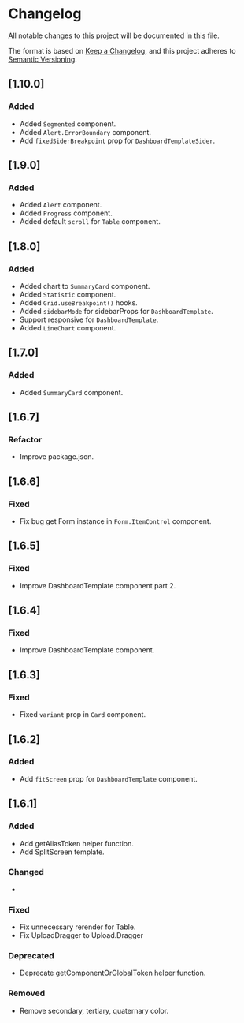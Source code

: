 # Changelog

All notable changes to this project will be documented in this file.

The format is based on [Keep a Changelog](https://keepachangelog.com/en/1.1.0/),
and this project adheres to [Semantic Versioning](https://semver.org/spec/v2.0.0.html).

## [1.10.0]

### Added

-   Added `Segmented` component.
-   Added `Alert.ErrorBoundary` component.
-   Add `fixedSiderBreakpoint` prop for `DashboardTemplateSider`.

## [1.9.0]

### Added

-   Added `Alert` component.
-   Added `Progress` component.
-   Added default `scroll` for `Table` component.

## [1.8.0]

### Added

-   Added chart to `SummaryCard` component.
-   Added `Statistic` component.
-   Added `Grid.useBreakpoint()` hooks.
-   Added  `sidebarMode` for sidebarProps for `DashboardTemplate`.
-   Support responsive for `DashboardTemplate`.
-   Added `LineChart` component.

## [1.7.0]

### Added

-   Added `SummaryCard` component.

## [1.6.7]

### Refactor

-   Improve package.json.

## [1.6.6]

### Fixed

-   Fix bug get Form instance in `Form.ItemControl` component.

## [1.6.5]

### Fixed

-   Improve DashboardTemplate component part 2.

## [1.6.4]

### Fixed

-   Improve DashboardTemplate component.

## [1.6.3]

### Fixed

-   Fixed `variant` prop in `Card` component.

## [1.6.2]

### Added

-   Add `fitScreen` prop for `DashboardTemplate` component.

## [1.6.1]

### Added

-   Add getAliasToken helper function.
-   Add SplitScreen template.

### Changed

-

### Fixed

-   Fix unnecessary rerender for Table.
-   Fix UploadDragger to Upload.Dragger

### Deprecated

-   Deprecate getComponentOrGlobalToken helper function.

### Removed

-   Remove secondary, tertiary, quaternary color.
